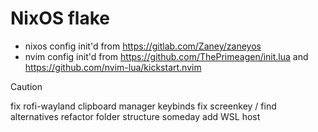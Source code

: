 # NixOS flake

- nixos config init'd from <https://gitlab.com/Zaney/zaneyos>
- nvim config init'd from <https://github.com/ThePrimeagen/init.lua> and <https://github.com/nvim-lua/kickstart.nvim>

> [!CAUTION]
> fix rofi-wayland clipboard manager keybinds
> fix screenkey / find alternatives
> refactor folder structure someday
> add WSL host
